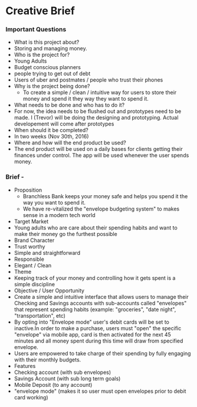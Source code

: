 # Creative Brief
### Important Questions
* What is this project about?
 * Storing and managing money.
* Who is the project for?
 * Young Adults
 * Budget conscious planners
 * people trying to get out of debt
 * Users of uber and postmates / people who trust their phones
* Why is the project being done?
  * To create a simple / clean / intuitive way for users to store their money and spend it they way they want to spend it.
* What needs to be done and who has to do it?
 * For now, the idea needs to be flushed out and prototypes need to be made. I (Trevor) will be doing the designing and prototyping. Actual developement will come after prototypes
* When should it be completed?
 * In two weeks (Nov 30th, 2016)
* Where and how will the end product be used?
 * The end product will be used on a daily bases for clients getting their finances under control. The app will be used whenever the user spends money.


 ### Brief -

* Proposition
  * Branchless Bank keeps your money safe and helps you spend it the way you want to spend it.
  * We have re-vitalized the "envelope budgeting system" to makes sense in a modern tech world
* Target Market
 * Young adults who are care about their spending habits and want to make their money go the furthest possible
* Brand Character
 * Trust worthy
 * Simple and straightforward
 * Responsible
 * Elegant / Clean
* Theme
 * Keeping track of your money and controlling how it gets spent is a simple discipline
* Objective / User Opportunity
 * Create a simple and intuitive interface that allows users to manage their Checking and Savings accounts with sub-accounts called "envelopes" that represent spending habits (example: "groceries", "date night", "transportation", etc)
 * By opting into "Envelope mode" user's debit cards will be set to inactive.In order to make a purchase, users must "open" the specific "envelope" via mobile app, card is then activated for the next 45 minutes and all money spent during this time will draw from specified envelope.
 * Users are empowered to take charge of their spending by fully engaging with their monthly budgets.
* Features
 * Checking account (with sub envelopes)
 * Savings Account (with sub long term goals)
 * Mobile Deposit (to any account)
 * "envelope mode" (makes it so user must open envelopes prior to debit card working)
